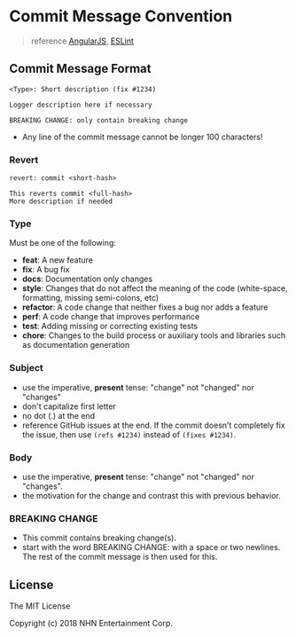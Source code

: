 # Commit Message Convention

> reference [AngularJS](https://github.com/angular/angular.js/blob/master/CONTRIBUTING.md#-git-commit-guidelineses), [ESLint](https://eslint.org/docs/developer-guide/contributing/pull-requests#step-2-make-your-changes)

## Commit Message Format

```
<Type>: Short description (fix #1234)

Logger description here if necessary

BREAKING CHANGE: only contain breaking change
```
* Any line of the commit message cannot be longer 100 characters!

### Revert
```
revert: commit <short-hash>

This reverts commit <full-hash>
More description if needed
```

### Type
Must be one of the following:

* **feat**: A new feature
* **fix**: A bug fix
* **docs**: Documentation only changes
* **style**: Changes that do not affect the meaning of the code (white-space, formatting, missing semi-colons, etc)
* **refactor**: A code change that neither fixes a bug nor adds a feature
* **perf**: A code change that improves performance
* **test**: Adding missing or correcting existing tests
* **chore**: Changes to the build process or auxiliary tools and libraries such as documentation generation

### Subject
* use the imperative, __present__ tense: "change" not "changed" nor "changes"
* don't capitalize first letter
* no dot (.) at the end
* reference GitHub issues at the end. If the commit doesn’t completely fix the issue, then use `(refs #1234)` instead of `(fixes #1234)`.

### Body

* use the imperative, __present__ tense: "change" not "changed" nor "changes".
* the motivation for the change and contrast this with previous behavior.

### BREAKING CHANGE
* This commit contains breaking change(s).
* start with the word BREAKING CHANGE: with a space or two newlines. The rest of the commit message is then used for this.

## License

The MIT License

Copyright (c) 2018 NHN Entertainment Corp.
